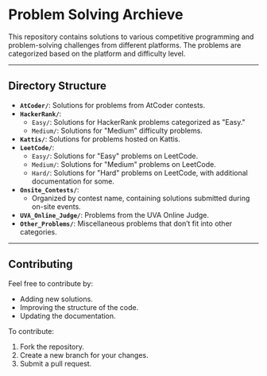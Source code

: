 # Problem Solving Archieve

This repository contains solutions to various competitive programming and problem-solving challenges from different platforms. The problems are categorized based on the platform and difficulty level.

---

## Directory Structure
- **`AtCoder/`**: Solutions for problems from AtCoder contests.
- **`HackerRank/`**:
  - `Easy/`: Solutions for HackerRank problems categorized as "Easy."
  - `Medium/`: Solutions for "Medium" difficulty problems.
- **`Kattis/`**: Solutions for problems hosted on Kattis.
- **`LeetCode/`**:
  - `Easy/`: Solutions for "Easy" problems on LeetCode.
  - `Medium/`: Solutions for "Medium" problems on LeetCode.
  - `Hard/`: Solutions for "Hard" problems on LeetCode, with additional documentation for some.
- **`Onsite_Contests/`**:
  - Organized by contest name, containing solutions submitted during on-site events.
- **`UVA_Online_Judge/`**: Problems from the UVA Online Judge.
- **`Other_Problems/`**: Miscellaneous problems that don’t fit into other categories.

---

## Contributing
Feel free to contribute by:

- Adding new solutions.
- Improving the structure of the code.
- Updating the documentation.

To contribute:
1. Fork the repository.
2. Create a new branch for your changes.
3. Submit a pull request.
